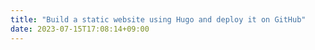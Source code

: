 ```yaml
---
title: "Build a static website using Hugo and deploy it on GitHub"
date: 2023-07-15T17:08:14+09:00
---
```


